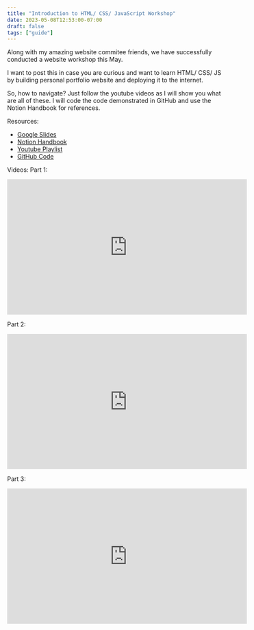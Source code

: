 ```yaml
---
title: "Introduction to HTML/ CSS/ JavaScript Workshop"
date: 2023-05-08T12:53:00-07:00
draft: false
tags: ["guide"]
---
```


Along with my amazing website commitee friends, we have successfully conducted a website workshop this May. 

I want to post this in case you are curious and want to learn HTML/ CSS/ JS by building personal portfolio website and deploying it to the internet.

So, how to navigate? Just follow the youtube videos as I will show you what are all of these. I will code the code demonstrated in GitHub and use the Notion Handbook for references.

Resources:
- [Google Slides](https://docs.google.com/presentation/d/1sq-8VVfz4gxqDMqD4cKVUiD9rDUFjLaayhzuEhQShvk/edit#slide=id.p)
- [Notion Handbook](https://brianrahadi.notion.site/Coding-Workshop-Resources-93d2d374e4014f0ea29e64b27748bdf3)
- [Youtube Playlist](https://www.youtube.com/playlist?list=PLaz4LXoiDZOvPr9apYyoo44lWbmhzrWwN)
- [GitHub Code](https://github.com/ssss-sfu/portfolio-workshop)

Videos:
Part 1:
<iframe width="560" height="315" src="https://www.youtube.com/embed/ClpW-d8EU9o" title="YouTube video player" frameborder="0" allow="accelerometer; autoplay; clipboard-write; encrypted-media; gyroscope; picture-in-picture; web-share" allowfullscreen></iframe>

Part 2:
<iframe width="560" height="315" src="https://www.youtube.com/embed/uMMSiNpaTOQ" title="YouTube video player" frameborder="0" allow="accelerometer; autoplay; clipboard-write; encrypted-media; gyroscope; picture-in-picture; web-share" allowfullscreen></iframe>

Part 3:
<iframe width="560" height="315" src="https://www.youtube.com/embed/IIBXkBMpx6U" title="YouTube video player" frameborder="0" allow="accelerometer; autoplay; clipboard-write; encrypted-media; gyroscope; picture-in-picture; web-share" allowfullscreen></iframe>